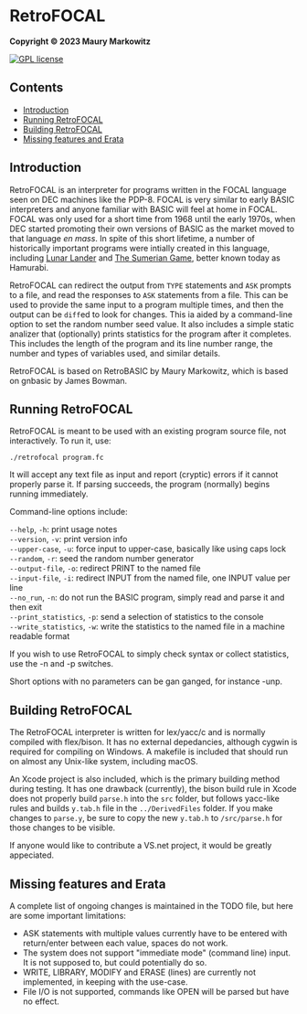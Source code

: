 RetroFOCAL
==========

**Copyright © 2023 Maury Markowitz**

[![GPL license](http://img.shields.io/badge/license-GPL-brightgreen.svg)](https://opensource.org/licenses/gpl-license)

## Contents

* [Introduction](#introduction)
* [Running RetroFOCAL](#running-retrofocal)
* [Building RetroFOCAL](#building-retrofocal)
* [Missing features and Erata](#missing-features-and-erata)

## Introduction

RetroFOCAL is an interpreter for programs written in the FOCAL language seen on DEC machines like the PDP-8. FOCAL is very similar to early BASIC interpreters and anyone familiar with BASIC will feel at home in FOCAL. FOCAL was only used for a short time from 1968 until the early 1970s, when DEC started promoting their own versions of BASIC as the market moved to that language *en mass*. In spite of this short lifetime, a number of historically important programs were intially created in this language, including [Lunar Lander](https://www.cs.brandeis.edu/~storer/LunarLander/LunarLander.html) and [The Sumerian Game](https://en.wikipedia.org/wiki/The_Sumerian_Game), better known today as Hamurabi.

RetroFOCAL can redirect the output from `TYPE` statements and `ASK` prompts to a file, and read the responses to `ASK` statements from a file. This can be used to provide the same input to a program multiple times, and then the output can be `diff`ed to look for changes. This ia aided by a command-line option to set the random number seed value. It also includes a simple static analizer that (optionally) prints statistics for the program after it completes. This includes the length of the program and its line number range, the number and types of variables used, and similar details.

RetroFOCAL is based on RetroBASIC by Maury Markowitz, which is based on gnbasic by James Bowman.
 
## Running RetroFOCAL

RetroFOCAL is meant to be used with an existing program source file, not interactively. To run it, use:

```./retrofocal program.fc```

It will accept any text file as input and report (cryptic) errors if it cannot properly parse it. If parsing succeeds, the program (normally) begins running immediately.

Command-line options include:

`--help`, `-h`: print usage notes  
`--version`, `-v`: print version info  
`--upper-case`, `-u`: force input to upper-case, basically like using caps lock  
`--random`, `-r`: seed the random number generator  
`--output-file`, `-o`: redirect PRINT to the named file  
`--input-file`, `-i`: redirect INPUT from the named file, one INPUT value per line  
`--no_run`, `-n`: do not run the BASIC program, simply read and parse it and then exit  
`--print_statistics`, `-p`: send a selection of statistics to the console  
`--write_statistics`, `-w`: write the statistics to the named file in a machine readable format

If you wish to use RetroFOCAL to simply check syntax or collect statistics, use the -n and -p switches.

Short options with no parameters can be gan ganged, for instance -unp.

## Building RetroFOCAL

The RetroFOCAL interpreter is written for lex/yacc/c and is normally compiled with flex/bison. It has no external depedancies, although cygwin is required for compiling on Windows. A makefile is included that should run on almost any Unix-like system, including macOS.

An Xcode project is also included, which is the primary building method during testing. It has one drawback (currently), the bison build rule in Xcode does not properly build `parse.h` into the `src` folder, but follows yacc-like rules and builds `y.tab.h` file in the `../DerivedFiles` folder. If you make changes to `parse.y`, be sure to copy the new `y.tab.h` to `/src/parse.h` for those changes to be visible.

If anyone would like to contribute a VS.net project, it would be greatly appeciated.

## Missing features and Erata

A complete list of ongoing changes is maintained in the TODO file, but here are some important limitations:

* ASK statements with multiple values currently have to be entered with return/enter between each value, spaces do not work.
* The system does not support "immediate mode" (command line) input. It is not supposed to, but could potentially do so.
* WRITE, LIBRARY, MODIFY and ERASE (lines) are currently not implemented, in keeping with the use-case.
* File I/O is not supported, commands like OPEN will be parsed but have no effect.
